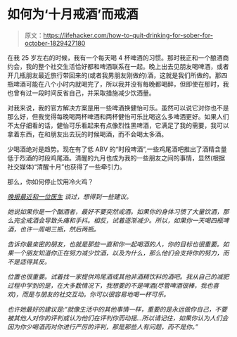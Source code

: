 # 如何为‘十月戒酒’而戒酒

> 原文：<https://lifehacker.com/how-to-quit-drinking-for-sober-for-october-1829427180>

在我 25 岁左右的时候，我有一个每天喝 4 杯啤酒的习惯。那时我正和一个酿酒商约会，我的整个社交生活恰好都和啤酒联系在一起。晚上出去见朋友喝啤酒，或者开几瓶朋友最近旅行带回来的(或者我男朋友刚做的)酒，这就是我们所做的。那四瓶啤酒可能在八个小时内就喝完了，所以我并没有每晚都喝醉，但即使在那时，我也曾有过一段时间反省自己，并采取措施减少饮酒量。



对我来说，我的官方解决方案是用一些啤酒换健怡可乐。虽然可以说它对你也不是那么好，但我觉得每晚喝两杯啤酒和两杯健怡可乐比喝这么多啤酒更好。如果人们不太仔细看的话，健怡可乐看起来有点像烈性黑啤酒，它满足了我的需要，我可以拿着东西，在和朋友出去玩的时候喝酒，而不会喝太多酒。

少喝酒绝对是趋势。现在有了低 ABV 的“时段啤酒”,一些鸡尾酒吧推出了酒精含量低于烈酒的时段鸡尾酒。清醒的九月也成为我的一些朋友之间的事情，显然(根据社交媒体)“清醒十月”也获得了一些牵引力。

那么，你如何停止饮用冷火鸡？

*[晚报最近和一位医生](https://www.standard.co.uk/lifestyle/sober-october-how-to-stop-drinking-a3948226.html) 谈过，想得到一些建议。* 

*她说如果你是一个酗酒者，最好不要突然戒酒。如果你的身体习惯了大量饮酒，那么完全戒酒会导致头痛和手抖。相反，试着逐渐减少。所以，如果你一天喝四瓶啤酒，也许一周喝三瓶，然后两瓶。* 

*告诉你最亲密的朋友，也就是那些一直和你一起喝酒的人，你的目标也很重要。如果一个朋友知道你正在努力减少饮酒，以及为什么，那么他们会支持你的努力，而不是适得其反。* 

*位置也很重要。试着找一家提供鸡尾酒或其他非酒精饮料的酒吧。我从自己的减肥过程中学到的是，在大多数情况下，我想要的不是啤酒(尽管啤酒很棒，我也喜欢)，而是与朋友的社交互动。你可以很容易地喝一杯可乐。* 

*也许她最好的建议是:“就像生活中的其他事情一样，重要的是永远做你自己，不要被其他人对你的评判或认为他们在评判你而动摇...所以请记住，如果你认为人们会因为你少喝酒而对你进行严厉的评判，那是那些人有问题，而不是你。”*